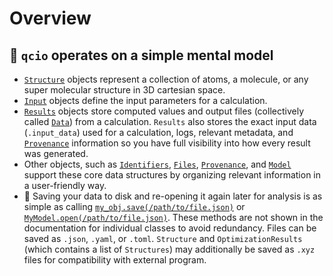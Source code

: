 # Overview

## 🧠 `qcio` operates on a simple mental model

- [`Structure`](./structure.md) objects represent a collection of atoms, a molecule, or any super molecular structure in 3D cartesian space.
- [`Input`](./inputs.md) objects define the input parameters for a calculation.
- [`Results`](./results.md) objects store computed values and output files (collectively called [`Data`](./results.md#qcio.Data)) from a calculation. `Results` also stores the exact input data (`.input_data`) used for a calculation, logs, relevant metadata, and [`Provenance`](./provenance.md) information so you have full visibility into how every result was generated.
- Other objects, such as [`Identifiers`](./structure.md), [`Files`](./files.md), [`Provenance`](./provenance.md), and [`Model`](./model.md) support these core data structures by organizing relevant information in a user-friendly way.
- 💾 Saving your data to disk and re-opening it again later for analysis is as simple as calling [`my_obj.save(/path/to/file.json)`](./QCIOBaseModel.md#qcio.models.base_models.QCIOBaseModel.save) or [`MyModel.open(/path/to/file.json)`](./QCIOBaseModel.md#qcio.models.base_models.QCIOBaseModel.open). These methods are not shown in the documentation for individual classes to avoid redundancy. Files can be saved as `.json`, `.yaml`, or `.toml`. `Structure` and `OptimizationResults` (which contains a list of `Structures`) may additionally be saved as `.xyz` files for compatibility with external program.
